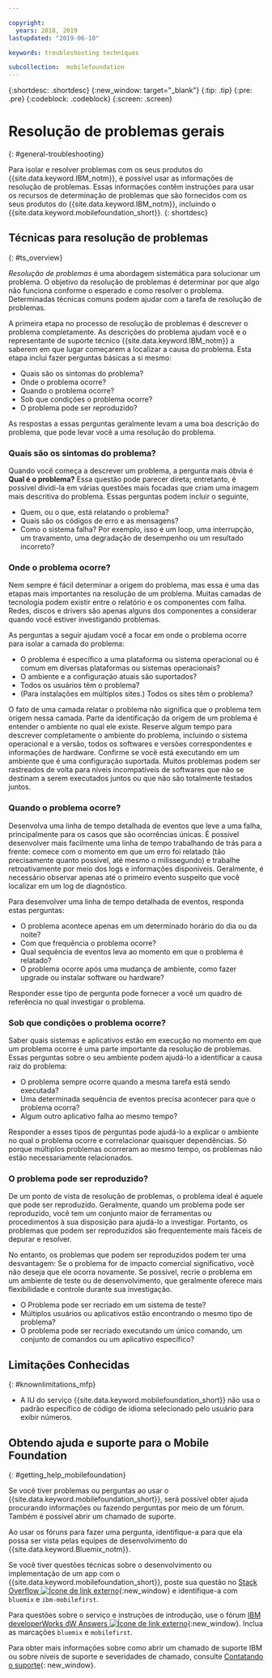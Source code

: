 ```yaml
---

copyright:
  years: 2018, 2019
lastupdated: "2019-06-10"

keywords: troubleshooting techniques

subcollection:  mobilefoundation
---
```


{:shortdesc: .shortdesc}
{:new_window: target="_blank"}
{:tip: .tip}
{:pre: .pre}
{:codeblock: .codeblock}
{:screen: .screen}

# Resolução de problemas gerais
{: #general-troubleshooting}

Para isolar e resolver problemas com os seus produtos do {{site.data.keyword.IBM_notm}}, é possível usar as informações de resolução de problemas. Essas informações contêm instruções para usar os recursos de determinação de problemas que são fornecidos com os seus produtos do {{site.data.keyword.IBM_notm}}, incluindo o {{site.data.keyword.mobilefoundation_short}}.
{: shortdesc}

## Técnicas para resolução de problemas
{: #ts_overview}

*Resolução de problemas* é uma abordagem sistemática para solucionar um problema. O objetivo da resolução de problemas é determinar por que algo não funciona conforme o esperado e como resolver o problema. Determinadas técnicas comuns podem ajudar com a tarefa de resolução de problemas.

A primeira etapa no processo de resolução de problemas é descrever o problema completamente. As descrições do problema ajudam você e o representante de suporte técnico {{site.data.keyword.IBM_notm}} a saberem em que lugar começarem a localizar a causa do problema. Esta etapa inclui fazer perguntas básicas a si mesmo:

- Quais são os sintomas do problema?
- Onde o problema ocorre?
- Quando o problema ocorre?
- Sob que condições o problema ocorre?
- O problema pode ser reproduzido?

As respostas a essas perguntas geralmente levam a uma boa descrição do problema, que pode levar você a uma resolução do problema.

### Quais são os sintomas do problema?

Quando você começa a descrever um problema, a pergunta mais óbvia é **Qual é o problema?** Essa questão pode parecer direta; entretanto, é possível dividi-la em várias questões mais focadas que criam uma imagem mais descritiva do problema. Essas perguntas podem incluir o seguinte,

- Quem, ou o que, está relatando o problema?
- Quais são os códigos de erro e as mensagens?
- Como o sistema falha? Por exemplo, isso é um loop, uma interrupção, um travamento, uma degradação de desempenho ou um resultado incorreto?

### Onde o problema ocorre?

Nem sempre é fácil determinar a origem do problema, mas essa é uma das etapas mais importantes na resolução de um problema. Muitas camadas de tecnologia podem existir entre o relatório e os componentes com falha. Redes, discos e drivers são apenas alguns dos componentes a considerar quando você estiver investigando problemas.

As perguntas a seguir ajudam você a focar em onde o problema ocorre para isolar a camada do problema:

- O problema é específico a uma plataforma ou sistema operacional ou é comum em diversas plataformas ou sistemas operacionais?
- O ambiente e a configuração atuais são suportados?
- Todos os usuários têm o problema?
- (Para instalações em múltiplos sites.) Todos os sites têm o problema?

O fato de uma camada relatar o problema não significa que o problema tem origem nessa camada. Parte da identificação da origem de um problema é entender o ambiente no qual ele existe. Reserve algum tempo para descrever completamente o ambiente do problema, incluindo o sistema operacional e a versão, todos os softwares e versões correspondentes e informações de hardware. Confirme se você está executando em um ambiente que é uma configuração suportada. Muitos problemas podem ser rastreados de volta para níveis incompatíveis de softwares que não se destinam a serem executados juntos ou que não são totalmente testados juntos.

### Quando o problema ocorre?

Desenvolva uma linha de tempo detalhada de eventos que leve a uma falha, principalmente para os casos que são ocorrências únicas. É possível desenvolver mais facilmente uma linha de tempo trabalhando de trás para a frente: comece com o momento em que um erro foi relatado (tão precisamente quanto possível, até mesmo o milissegundo) e trabalhe retroativamente por meio dos logs e informações disponíveis. Geralmente, é necessário observar apenas até o primeiro evento suspeito que você localizar em um log de diagnóstico.

Para desenvolver uma linha de tempo detalhada de eventos, responda estas perguntas:

- O problema acontece apenas em um determinado horário do dia ou da noite?
- Com que frequência o problema ocorre?
- Qual sequência de eventos leva ao momento em que o problema é relatado?
- O problema ocorre após uma mudança de ambiente, como fazer upgrade ou instalar software ou hardware?

Responder esse tipo de pergunta pode fornecer a você um quadro de referência no qual investigar o problema.

### Sob que condições o problema ocorre?

Saber quais sistemas e aplicativos estão em execução no momento em que um problema ocorre é uma parte importante da resolução de problemas. Essas perguntas sobre o seu ambiente podem ajudá-lo a identificar a causa raiz do problema:

- O problema sempre ocorre quando a mesma tarefa está sendo executada?
- Uma determinada sequência de eventos precisa acontecer para que o problema ocorra?
- Algum outro aplicativo falha ao mesmo tempo?

Responder a esses tipos de perguntas pode ajudá-lo a explicar o ambiente no qual o problema ocorre e correlacionar quaisquer dependências. Só porque múltiplos problemas ocorreram ao mesmo tempo, os problemas não estão necessariamente relacionados.

### O problema pode ser reproduzido?

De um ponto de vista de resolução de problemas, o problema ideal é aquele que pode ser reproduzido. Geralmente, quando um problema pode ser reproduzido, você tem um conjunto maior de ferramentas ou procedimentos à sua disposição para ajudá-lo a investigar. Portanto, os problemas que podem ser reproduzidos são frequentemente mais fáceis de depurar e resolver.

No entanto, os problemas que podem ser reproduzidos podem ter uma desvantagem: Se o problema for de impacto comercial significativo, você não deseja que ele ocorra novamente. Se possível, recrie o problema em um ambiente de teste ou de desenvolvimento, que geralmente oferece mais flexibilidade e controle durante sua investigação.

- O Problema pode ser recriado em um sistema de teste?
- Múltiplos usuários ou aplicativos estão encontrando o mesmo tipo de problema?
- O problema pode ser recriado executando um único comando, um conjunto de comandos ou um aplicativo específico?


##  Limitações Conhecidas
{: #knownlimitations_mfp}

* A IU do serviço {{site.data.keyword.mobilefoundation_short}} não usa o padrão específico de código de idioma selecionado pelo usuário para exibir números.

## Obtendo ajuda e suporte para o Mobile Foundation
{: #getting_help_mobilefoundation}

Se você tiver problemas ou perguntas ao usar o {{site.data.keyword.mobilefoundation_short}}, será possível obter ajuda procurando informações ou fazendo perguntas por meio de um fórum. Também é possível abrir um chamado de suporte.

Ao usar os fóruns para fazer uma pergunta, identifique-a para que ela possa ser vista pelas equipes de desenvolvimento do {{site.data.keyword.Bluemix_notm}}.

Se você tiver questões técnicas sobre o desenvolvimento ou implementação de um app com o {{site.data.keyword.mobilefoundation_short}}, poste sua questão no [Stack Overflow ![Ícone de link externo](../../icons/launch-glyph.svg "Ícone de link externo")](http://stackoverflow.com/search?q=ibm-mobilefirst+bluemix){:new_window} e identifique-a com `bluemix` e `ibm-mobilefirst`.

Para questões sobre o serviço e instruções de introdução, use o fórum [IBM developerWorks dW Answers ![Ícone de link externo](../../icons/launch-glyph.svg "Ícone de link externo")](https://developer.ibm.com/answers/topics/mobilefirst/?smartspace=bluemix){:new_window}. Inclua as marcações `bluemix` e `mobilefirst`.

Para obter mais informações sobre como abrir um chamado de suporte IBM ou sobre níveis de suporte e severidades de chamado, consulte [Contatando o suporte](https://cloud.ibm.com/docs/get-support?topic=get-support-getting-customer-support){: new_window}.
